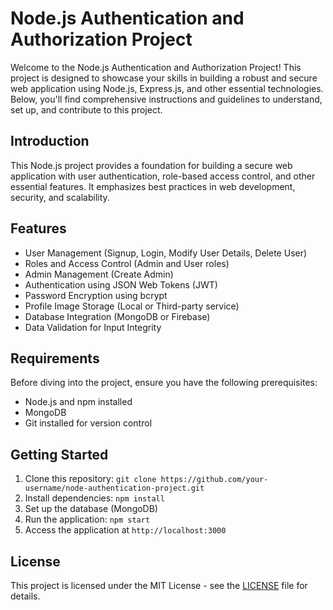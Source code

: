 # Node.js Authentication and Authorization Project

Welcome to the Node.js Authentication and Authorization Project! This project is designed to showcase your skills in building a robust and secure web application using Node.js, Express.js, and other essential technologies. Below, you'll find comprehensive instructions and guidelines to understand, set up, and contribute to this project.

## Introduction
This Node.js project provides a foundation for building a secure web application with user authentication, role-based access control, and other essential features. It emphasizes best practices in web development, security, and scalability.

## Features
- User Management (Signup, Login, Modify User Details, Delete User)
- Roles and Access Control (Admin and User roles)
- Admin Management (Create Admin)
- Authentication using JSON Web Tokens (JWT)
- Password Encryption using bcrypt
- Profile Image Storage (Local or Third-party service)
- Database Integration (MongoDB or Firebase)
- Data Validation for Input Integrity

## Requirements
Before diving into the project, ensure you have the following prerequisites:
- Node.js and npm installed
- MongoDB
- Git installed for version control

## Getting Started
1. Clone this repository: `git clone https://github.com/your-username/node-authentication-project.git`
2. Install dependencies: `npm install`
3. Set up the database (MongoDB)
4. Run the application: `npm start`
5. Access the application at `http://localhost:3000`


## License
This project is licensed under the MIT License - see the [LICENSE](LICENSE) file for details.
 
